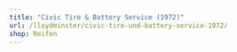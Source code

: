 ```yaml
---
title: "Civic Tire & Battery Service (1972)"
url: /lloydminster/civic-tire-und-battery-service-1972/
shop: Reifen
---
```


